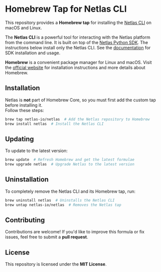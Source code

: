 # Homebrew Tap for Netlas CLI

This repository provides a **Homebrew tap** for installing the [Netlas CLI](https://github.com/netlas-io/netlas-python) on macOS and Linux. 

The **Netlas CLI** is a powerful tool for interacting with the Netlas platform from the command line. It is built on top of the [Netlas Python SDK](https://github.com/netlas-io/netlas-python). The instructions below install only the Netlas CLI. See the [documentation](https://docs.netlas.io/automation/) for SDK installation and usage.

**Homebrew** is a convenient package manager for Linux and macOS. Visit the [official website](https://brew.sh) for installation instructions and more details about Homebrew.

## Installation

Netlas is **not** part of Homebrew Core, so you must first add the custom tap before installing it.   
Follow these steps:

```bash
brew tap netlas-io/netlas  # Add the Netlas repository to Homebrew
brew install netlas  # Install the Netlas CLI
```

## Updating

To update to the latest version:

```bash
brew update  # Refresh Homebrew and get the latest formulae
brew upgrade netlas  # Upgrade Netlas to the latest version
```

## Uninstallation

To completely remove the Netlas CLI and its Homebrew tap, run:

```bash
brew uninstall netlas  # Uninstalls the Netlas CLI
brew untap netlas-io/netlas  # Removes the Netlas tap
```

## Contributing

Contributions are welcome! If you'd like to improve this formula or fix issues, feel free to submit a **pull request**.

## License

This repository is licensed under the **MIT License**.


